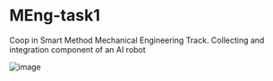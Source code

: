 # MEng-task1
Coop in Smart Method  Mechanical Engineering Track. Collecting and integration component of an AI robot    

![image](https://github.com/malhashim-hub/MEng-task1/assets/119134365/13be267f-d924-403b-8c10-81f36c56558e)

